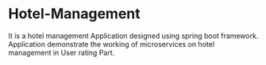 # Hotel-Management
It is a hotel management Application designed using spring boot framework. Application demonstrate the working of microservices on hotel management in User rating Part.

